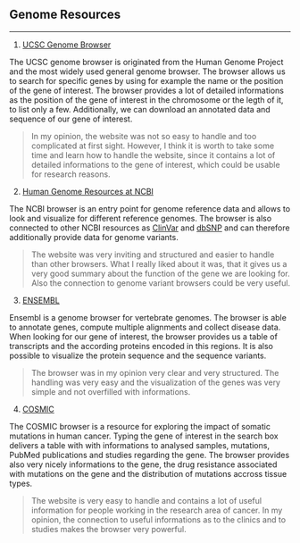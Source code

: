 ## **Genome Resources**
------------------------

1. [UCSC Genome Browser](http://genome.ucsc.edu/)

The UCSC genome browser is originated from the Human Genome Project and the most widely used general genome browser. The browser allows us to search for specific genes by using for example the name or the position of the gene of interest. The browser provides a lot of detailed informations as the position of the gene of interest in the chromosome or the legth of it, to list only a few. Additionally, we can download an annotated data and sequence of our gene of interest.

>In my opinion, the website was not so easy to handle and too complicated at first sight. However, I think it is worth to take some time and learn how to handle the website, since it contains a lot of detailed informations to the gene of interest, which could be usable for research reasons.

2. [Human Genome Resources at NCBI](https://www.ncbi.nlm.nih.gov/projects/genome/guide/human/)

The NCBI browser is an entry point for genome reference data and allows to look and visualize for different reference genomes. The browser is also connected to other NCBI resources as [ClinVar](https://www.ncbi.nlm.nih.gov/clinvar/) and [dbSNP](https://www.ncbi.nlm.nih.gov/snp/) and can therefore additionally provide data for genome variants.

>The website was very inviting and structured and easier to handle than other browsers. What I really liked about it was, that it gives us a very good summary about the function of the gene we are looking for. Also the connection to genome variant browsers could be very useful.

3. [ENSEMBL](http://www.ensembl.org/Human/Search/Results?q=;site=ensembl;facet_species=Human)

Ensembl is a genome browser for vertebrate genomes. The browser is able to annotate genes, compute multiple alignments and collect disease data. When looking for our gene of interest, the browser provides us a table of transcripts and the according proteins encoded in this regions. It is also possible to visualize the protein sequence and the sequence variants.

>The browser was in my opinion very clear and very structured. The handling was very easy and the visualization of the genes was very simple and not overfilled with informations.

4. [COSMIC](https://cancer.sanger.ac.uk/cosmic)

The COSMIC browser is a resource for exploring the impact of somatic mutations in human cancer. Typing the gene of interest in the search box delivers a table with with informations to analysed samples, mutations, PubMed publications and studies regarding the gene. The browser provides also very nicely informations to the gene, the drug resistance associated with mutations on the gene and the distribution of mutations accross tissue types.

>The website is very easy to handle and contains a lot of useful information for people working in the research area of cancer. In my opinion, the connection to useful informations as to the clinics and to studies makes the browser very powerful.
